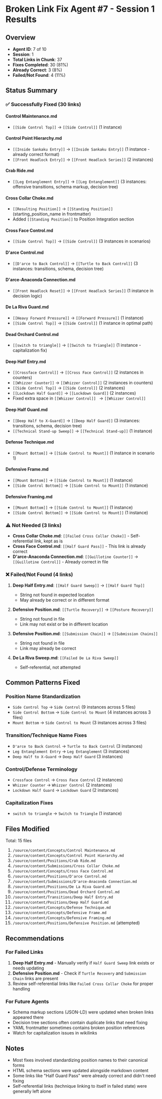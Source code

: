 # Broken Link Fix Agent #7 - Session 1 Results

## Overview
- **Agent ID**: 7 of 10
- **Session**: 1
- **Total Links in Chunk**: 37
- **Fixes Completed**: 30 (81%)
- **Already Correct**: 3 (8%)
- **Failed/Not Found**: 4 (11%)

## Status Summary

### ✅ Successfully Fixed (30 links)

#### Control Maintenance.md
- `[[Side Control Top]]` → `[[Side Control]]` (1 instance)

#### Control Point Hierarchy.md
- `[[Inside Sankaku Entry]]` → `[[Inside Sankaku Entry]]` (1 instance - already correct format)
- `[[Front Headlock Entry]]` → `[[Front Headlock Series]]` (2 instances)

#### Crab Ride.md
- `[[Leg Entanglement Entry]]` → `[[Leg Entanglement]]` (3 instances: offensive transitions, schema markup, decision tree)

#### Cross Collar Choke.md
- `[[Resulting Position]]` → `[[Standing Position]]` (starting_position_name in frontmatter)
- Added `[[Standing Position]]` to Position Integration section

#### Cross Face Control.md
- `[[Side Control Top]]` → `[[Side Control]]` (3 instances in scenarios)

#### D'arce Control.md
- `[[D'arce to Back Control]]` → `[[Turtle to Back Control]]` (3 instances: transitions, schema, decision tree)

#### D'arce-Anaconda Connection.md
- `[[Front Headlock Reset]]` → `[[Front Headlock Series]]` (1 instance in decision logic)

#### De La Riva Guard.md
- `[[Heavy Forward Pressure]]` → `[[Forward Pressure]]` (1 instance)
- `[[Side Control Top]]` → `[[Side Control]]` (1 instance in optimal path)

#### Dead Orchard Control.md
- `[[switch to triangle]]` → `[[Switch to Triangle]]` (1 instance - capitalization fix)

#### Deep Half Entry.md
- `[[Crossface Control]]` → `[[Cross Face Control]]` (2 instances in counters)
- `[[Whizzer Counter]]` → `[[Whizzer Control]]` (2 instances in counters)
- `[[Side Control Top]]` → `[[Side Control]]` (2 instances)
- `[[Lockdown Half Guard]]` → `[[Lockdown Guard]]` (2 instances)
- Fixed extra space in `[[Whizzer Control]] ` → `[[Whizzer Control]]`

#### Deep Half Guard.md
- `[[Deep Half to X-Guard]]` → `[[Deep Half Guard]]` (3 instances: transitions, schema, decision tree)
- `[[Technical Stand-up Sweep]]` → `[[Technical Stand-up]]` (1 instance)

#### Defense Technique.md
- `[[Mount Bottom]]` → `[[Side Control to Mount]]` (1 instance in scenario 1)

#### Defensive Frame.md
- `[[Mount Bottom]]` → `[[Side Control to Mount]]` (1 instance)
- `[[Side Control Bottom]]` → `[[Side Control to Mount]]` (1 instance)

#### Defensive Framing.md
- `[[Mount Bottom]]` → `[[Side Control to Mount]]` (1 instance)
- `[[Side Control Bottom]]` → `[[Side Control to Mount]]` (1 instance)

### ⚠️ Not Needed (3 links)
- **Cross Collar Choke.md**: `[[Failed Cross Collar Choke]]` - Self-referential link, kept as is
- **Cross Face Control.md**: `[[Half Guard Pass]]` - This link is already correct
- **D'arce-Anaconda Connection.md**: `[[Guillotine Counter]]` → `[[Guillotine Control]]` - Already correct in file

### ❌ Failed/Not Found (4 links)

1. **Deep Half Entry.md**: `[[Half Guard Sweep]]` → `[[Half Guard Top]]`
   - String not found in expected location
   - May already be correct or in different format

2. **Defensive Position.md**: `[[Turtle Recovery]]` → `[[Posture Recovery]]`
   - String not found in file
   - Link may not exist or be in different location

3. **Defensive Position.md**: `[[Submission Chain]]` → `[[Submission Chains]]`
   - String not found in file
   - Link may already be correct

4. **De La Riva Sweep.md**: `[[Failed De La Riva Sweep]]`
   - Self-referential, not attempted

## Common Patterns Fixed

### Position Name Standardization
- `Side Control Top` → `Side Control` (9 instances across 5 files)
- `Side Control Bottom` → `Side Control to Mount` (4 instances across 3 files)
- `Mount Bottom` → `Side Control to Mount` (3 instances across 3 files)

### Transition/Technique Name Fixes
- `D'arce to Back Control` → `Turtle to Back Control` (3 instances)
- `Leg Entanglement Entry` → `Leg Entanglement` (3 instances)
- `Deep Half to X-Guard` → `Deep Half Guard` (3 instances)

### Control/Defense Terminology
- `Crossface Control` → `Cross Face Control` (2 instances)
- `Whizzer Counter` → `Whizzer Control` (2 instances)
- `Lockdown Half Guard` → `Lockdown Guard` (2 instances)

### Capitalization Fixes
- `switch to triangle` → `Switch to Triangle` (1 instance)

## Files Modified

Total: 15 files

1. `/source/content/Concepts/Control Maintenance.md`
2. `/source/content/Concepts/Control Point Hierarchy.md`
3. `/source/content/Positions/Crab Ride.md`
4. `/source/content/Submissions/Cross Collar Choke.md`
5. `/source/content/Concepts/Cross Face Control.md`
6. `/source/content/Positions/D'arce Control.md`
7. `/source/content/Submissions/D'arce-Anaconda Connection.md`
8. `/source/content/Positions/De La Riva Guard.md`
9. `/source/content/Positions/Dead Orchard Control.md`
10. `/source/content/Transitions/Deep Half Entry.md`
11. `/source/content/Positions/Deep Half Guard.md`
12. `/source/content/Concepts/Defense Technique.md`
13. `/source/content/Concepts/Defensive Frame.md`
14. `/source/content/Concepts/Defensive Framing.md`
15. `/source/content/Positions/Defensive Position.md` (attempted)

## Recommendations

### For Failed Links
1. **Deep Half Entry.md** - Manually verify if `Half Guard Sweep` link exists or needs updating
2. **Defensive Position.md** - Check if `Turtle Recovery` and `Submission Chain` links are present
3. Review self-referential links like `Failed Cross Collar Choke` for proper handling

### For Future Agents
- Schema markup sections (JSON-LD) were updated when broken links appeared there
- Decision tree sections often contain duplicate links that need fixing
- YAML frontmatter sometimes contains broken position references
- Watch for capitalization issues in wikilinks

## Notes
- Most fixes involved standardizing position names to their canonical forms
- HTML schema sections were updated alongside markdown content
- Some links like "Half Guard Pass" were already correct and didn't need fixing
- Self-referential links (technique linking to itself in failed state) were generally left alone

